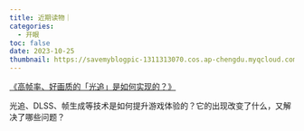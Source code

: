 ```yaml
---
title: 近期读物｜
categories:
  - 开眼
toc: false
date: 2023-10-25
thumbnail: https://savemyblogpic-1311313070.cos.ap-chengdu.myqcloud.com/blogpicture/%E9%98%85%E8%AF%BB.png
---
```


[《高帧率、好画质的「光追」是如何实现的？》](https://sspai.com/post/83522)

光追、DLSS、帧生成等技术是如何提升游戏体验的？它的出现改变了什么，又解决了哪些问题？

